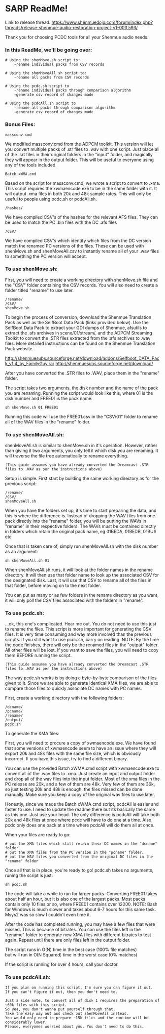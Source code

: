 # SARP ReadMe!

Link to release thread: https://www.shenmuedojo.com/forum/index.php?threads/release-shenmue-audio-restoration-project-v1-003.593/	

Thank you for choosing PCDC tools for all your Shenmue audio needs. 

### In this ReadMe, we'll be going over:

	# Using the shenMove.sh script to: 
		-rename individual packs from CSV records
		
	# Using the shenMoveAll.sh script to: 
		-rename all packs from CSV records
	
	# Using the pcdc.sh script to 
		-rename individual packs through comparison algorithm 
		-generate csv record of changes made

	# Using the pcdcAll.sh script to 
		-rename all packs through comparison algorithm 
		-generate csv record of changes made

### Bonus Files:

	massconv.cmd
We modified massconv.cmd from the ADPCM toolkit. 
This version will let you convert multiple packs of .str files to .wav with one script. 
Just place all of the .srt files in their original folders in the "input" folder, and magically they will appear in the output folder.
This will be useful to everyone using any of the tools included.

	Batch xWMA.cmd 
Based on the script for massconv.cmd, we wrote a script to convert to .xma.
This script requires the xwmaencode exe to be in the same folder with it. 
It will output .xma files in both 20k and 48k sample rates.
This will only be useful to people using pcdc.sh or pcdcAll.sh.

	/hashes/
We have compiled CSV's of the hashes for the relevant AFS files. They can be used to match the PC .bin files with the DC .afs files

	/CSV/
We have compiled CSV's which identify which files from the DC version match the renamed PC versions of the files. These can be used with shenMove.sh and shenMoveAll.csv to instantly rename all of your .wav files to something the PC version will accept.

### To use shenMove.sh:
	
First, you will need to create a working directory with shenMove.sh file and the "CSV" folder containing the CSV records.
You will also need to create a folder titled "rename" to use later.

	/rename/
	/CSV/
	shenMove.sh

To begin the process of conversion, download the Shenmue Translation Pack as well as the SelfBoot Data Pack (links provided below).
Use the SelfBoot Data Pack to extract your GDI dumps of Shenmue, afsutils to extract the .afs archives in scene/01/stream/, 
and the ADPCM Streaming Toolkit to convert the .STR files extracted from the .afs archives to .wav files.
More detailed instructions can be found on the Shenmue Translation Pack website.

http://shenmuesubs.sourceforge.net/download/addons/Selfboot_DATA_Pack_v1.4_by_FamilyGuy.rar	
http://shenmuesubs.sourceforge.net/download/


After you have converted the .STR files to .WAV, place them in the "rename" folder. 

The script takes two arguments, the disk number and the name of the pack you are renaming. 
Running the script would look like this, where 01 is the disk number and FREE01 is the pack name:

	sh shenMove.sh 01 FREE01

Running this code will use the FREE01.csv in the "CSV/01" folder to rename all of the WAV files in the "rename" folder. 



### To use shenMoveAll.sh:

shenMoveAll.sh is similar to shenMove.sh in it's operation. 
However, rather than giving it two arguments, you only tell it which disk you are renaming.
It will traverse the file tree automatically to rename everything.

	(This guide assumes you have already converted the Dreamcast .STR files to .WAV as per the instructions above)

Setup is simple. First start by building the same working directory as for the previous script:

	/rename/
	/CSV/
	shenMoveAll.sh

When you have the folders set up, it's time to start preparing the data, and this is where the difference is. 
Instead of dropping the WAV files from one pack directly into the "rename" folder, you will be putting the WAVs in "rename" in their respective folders.
The WAVs must be contained directly in folders which retain the original pack name, eg 01BEDA, 01BEDB, 01BUS etc

Once that is taken care of, simply run shenMoveAll.sh with the disk number as an argument:

	sh shenMoveAll.sh 01

When shenMoveAll.sh runs, it will look at the folder names in the rename directory. 
It will then use that folder name to look up the associated CSV for the designated disk.
Last, it will use that CSV to rename all of the files in that folder, before moving on to the next folder.

You can put as many or as few folders in the rename directory as you want, it will only poll the CSV files associated with the folders in "rename".



### To use pcdc.sh:
	
...ok, this one's complicated. Hear me out. You do not need to use this just to rename the files. 
This script is more important for generating the CSV files. It is very time consuming and way more involved than the previous scripts.
If you still want to use pcdc.sh, carry on reading.
NOTE: By the time the code finishes, there will only be the renamed files in the "output" folder. All other files will be lost.
If you want to save the files, you will need to copy them BEFORE running the script.

	(This guide assumes you have already converted the Dreamcast .STR files to .WAV as per the instructions above)


The way pcdc.sh works is by doing a byte-by-byte comparison of the files given to it. 
Since we are able to generate identical XMA files, we are able to compare those files to quickly associate DC names with PC names.


First, create a working directory with the following folders:

	/dcname/
	/pcname/
	/rename/
	/output/
	pcdc.sh

To generate the XMA files:

First, you will need to procure a copy of xwmaencode.exe. 
We have found that some versions of xwmaencode seem to have an issue where they will export 20k and 48k files with the same file size, which is obviously incorrect.
If you have this issue, try to find a different binary.

You can use the provided Batch xWMA.cmd script with xwmaencode.exe to convert all of the .wav files to .xma. 
Just create an input and output folder and drop all of the wav files into the input folder.
Most of the xma files in the PC release are 20k, and a few of them are 48k. 
Very few of them are 36k, so just testing 20k and 48k is enough, the files missed can be done manually.	
Make sure you keep a copy of the original wav files to use later.

Honestly, since we made the Batch xWMA.cmd script, pcdcAll is easier and faster to use.
I need to update the readme there but its basically the same as this one. Just use your head.
The only difference is pcdcAll will take both 20k and 48k files at once where pcdc will have to do one at a time.
Also, pcdc only does one pack at a time where pcdcAll will do them all at once.

When your files are ready to go:

	# put the XMA files which still retain their DC names in the "dcname" folder.
	# put the XMA files from the PC version in the "pcname" folder.
	# put the WAV files you converted from the original DC files in the "rename" folder

Once all that is in place, you're ready to go!
pcdc.sh takes no arguments, runing the script is just:

	sh pcdc.sh

The code will take a while to run for larger packs.
Converting FREE01 takes about half an hour, but it is also one of the largest packs.
Most packs contain only 10 files or so, where FREE01 contains over 12000.
NOTE: Bash for Windows is much slower and takes about 6-7 hours for this same task. 
		Msys2 was so slow I couldn't even time it.

After the code has completed running, you may have a few files that were missed. This is because of bitrates.
You can use the files left in the "rename" folder to generate new XMA files with different bitrates to test again.
Repeat until there are only files left in the output folder.

The script runs in O(N) time in the best case (100% file matches)	
but will run in O(N Squared) time in the worst case (0% matches)

If the script is running for over 4 hours, call your doctor.


	
### To use pcdcAll.sh:

	If you plan on running this script, I'm sure you can figure it out.
	If you can't figure it out, then you don't need to.
	
	Just a side note, to convert all of disk 1 requires the preparation of ~60k files with this script. 
	So yea, you don't wanna put yourself through that. 
	Take the easy way out and check out shenMoveAll instead.
	You would only need to prepare ~15k files and the runtime will be considerably lower.
	Please, everyones worried about you. You don't need to do this.
	
	
